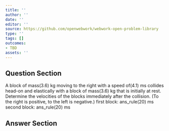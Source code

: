 ```yaml
---
title: ''
author: ''
date: ''
editor: ''
source: https://github.com/openwebwork/webwork-open-problem-library
type: ''
tags: []
outcomes:
- TBD
assets: ''
---
```


## Question Section 

 
  
A block of mass(3.6) kg moving to the right with a speed of(4.1) ms collides head-on and elastically with a block of mass(3.6) kg that is initially at rest. Determine the velocities of the blocks immediately after the collision. (To the right is positive, to the left is negative.) 
first block: ans_rule(20) ms  
second block: ans_rule(20) ms



## Answer Section

